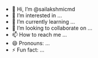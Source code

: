 - 👋 Hi, I’m @sailakshmicmd
- 👀 I’m interested in ...
- 🌱 I’m currently learning ...
- 💞️ I’m looking to collaborate on ...
- 📫 How to reach me ...
- 😄 Pronouns: ...
- ⚡ Fun fact: ...

<!---
sailakshmicmd/sailakshmicmd is a ✨ special ✨ repository because its `README.md` (this file) appears on your GitHub profile.
You can click the Preview link to take a look at your changes.
--->
